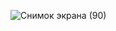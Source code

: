 ![Снимок экрана (90)](https://user-images.githubusercontent.com/82901691/214691393-5d84846c-4137-4379-a5a9-3bb299c0308b.jpg)
